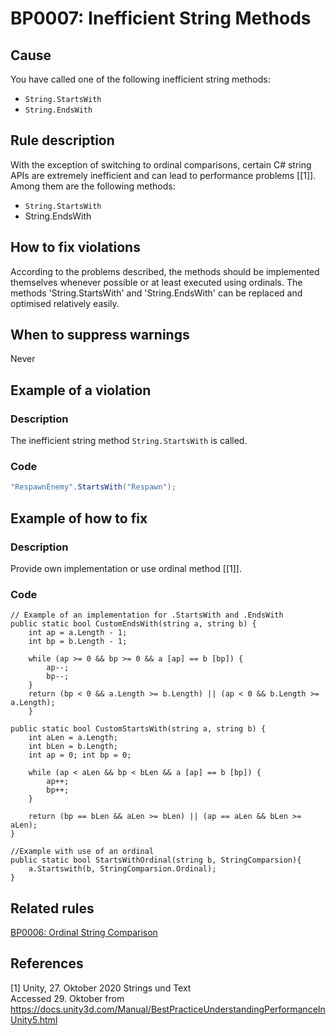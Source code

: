 # BP0007: Inefficient String Methods

## Cause

You have called one of the following inefficient string methods:
  - `String.StartsWith`
  - `String.EndsWith`

## Rule description

With the exception of switching to ordinal comparisons, certain C# string APIs are extremely inefficient and can lead to performance problems [[1]]. Among them are the following methods:
- `String.StartsWith`
- String.EndsWith

## How to fix violations

According to the problems described, 
the methods should be implemented themselves whenever possible or at least executed using ordinals.
The methods 'String.StartsWith' and 'String.EndsWith' can be replaced and optimised relatively easily.

## When to suppress warnings

Never

## Example of a violation

### Description

The inefficient string method `String.StartsWith` is called.

### Code

```csharp
"RespawnEnemy".StartsWith("Respawn");
```

## Example of how to fix

### Description

Provide own implementation or use ordinal method [[1]].

### Code

```
// Example of an implementation for .StartsWith and .EndsWith 
public static bool CustomEndsWith(string a, string b) {
    int ap = a.Length - 1;
    int bp = b.Length - 1;

    while (ap >= 0 && bp >= 0 && a [ap] == b [bp]) {
        ap--;
        bp--;
    }
    return (bp < 0 && a.Length >= b.Length) || (ap < 0 && b.Length >= a.Length);
    }

public static bool CustomStartsWith(string a, string b) {
    int aLen = a.Length;
    int bLen = b.Length;
    int ap = 0; int bp = 0;

    while (ap < aLen && bp < bLen && a [ap] == b [bp]) {
        ap++;
        bp++;
    }

    return (bp == bLen && aLen >= bLen) || (ap == aLen && bLen >= aLen);
}

//Example with use of an ordinal
public static bool StartsWithOrdinal(string b, StringComparsion){
    a.Startswith(b, StringComparsion.Ordinal);  
}
```

## Related rules

[BP0006: Ordinal String Comparison](https://github.com/emanuelbuholzer/unity-best-practices/blob/master/docs/reference/BP0006_OrdinalStringComparison.md)

## References
<a id="1">[1]</a>
Unity, 27. Oktober 2020 Strings und Text<br/>
Accessed 29. Oktober from https://docs.unity3d.com/Manual/BestPracticeUnderstandingPerformanceInUnity5.html
